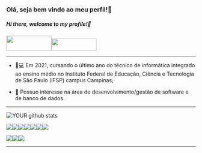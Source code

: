 ### Olá, seja bem vindo ao meu perfil!👋

##### Hi there, welcome to my profile!👋

[<img src="https://www.tmf-group.com/-/media/images/logos/case-study-logos/linkedin.png" height= "40" width= "120" />](https://www.linkedin.com/in/gabriel-de-araújo-cabral-2380b6196/)[<img src="https://dmorfo.sites.unifesp.br/images/img/icon_lattes2.png" height="33" width="120" />]((http://lattes.cnpq.br/0007939278872251))

________________________________________

- :book::computer: Em 2021, cursando o último ano do técnico de informática integrado ao ensino médio no Instituto Federal de Educação, Ciência e Tecnologia de São Paulo (IFSP) campus Campinas;

- 🎯 Possuo interesse na área de desenvolvimento/gestão de software e de banco de dados.

_______________________________________________

![YOUR github stats](https://github-readme-stats.vercel.app/api?username=Gabriel2712&theme=dark&show_icons=true) 

<p>

<img src="https://img.shields.io/badge/HTML5-E34F26?style=for-the-badge&logo=html5&logoColor=white" /><img src="https://img.shields.io/badge/Css-blue?style=for-the-badge&logo=CSS3&logoColor=white" /><img src="  https://img.shields.io/badge/C-00599C?style=for-the-badge&logo=c&logoColor=white" /><img src="  https://img.shields.io/badge/PHP-777BB4?style=for-the-badge&logo=php&logoColor=white" /><img src="  https://img.shields.io/badge/JavaScript-F7DF1E?style=for-the-badge&logo=javascript&logoColor=black" /><img src="  https://img.shields.io/badge/Bootstrap-563D7C?style=for-the-badge&logo=bootstrap&logoColor=white" /><img src="https://img.shields.io/badge/-MySQL-0078D6?style=for-the-badge&logo=MySQL&logoColor=white&link=https://www.mysql.com/"/>

<img src="https://img.shields.io/badge/-Java-ff4500?style=for-the-badge&logo=Java&logoColor=white&link=https://java.oracle.com/" /><img src="https://img.shields.io/badge/-Python-2E2EFE?style=for-the-badge&logo=Python&logoColor=white&link=https://www.python.org/" /><img src="https://img.shields.io/badge/React.js-6699CC?style=for-the-badge&logo=react&logoColor=white&link=https://pt-br.reactjs.org" />

</p>

____________________________________________________________





